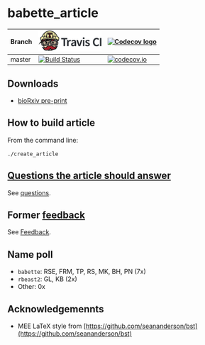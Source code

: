 # babette_article

Branch|[![Travis CI logo](pics/TravisCI.png)](https://travis-ci.org)|[![Codecov logo](pics/Codecov.png)](https://www.codecov.io)
---|---|---
master|[![Build Status](https://travis-ci.org/richelbilderbeek/babette_article.svg?branch=master)](https://travis-ci.org/richelbilderbeek/babette_article)|[![codecov.io](https://codecov.io/github/richelbilderbeek/babette_article/coverage.svg?branch=master)](https://codecov.io/github/richelbilderbeek/babette_article/branch/master)

## Downloads

 * [bioRxiv pre-print](https://doi.org/10.1101/271866)

## How to build article

From the command line:

```
./create_article
```

## [Questions the article should answer](questions.md)

See [questions](questions.md).

## Former [feedback](feedback/README.md)

See [Feedback](feedback/README.md).

## Name poll

 * `babette`: RSE, FRM, TP, RS, MK, BH, PN (7x)
 * `rbeast2`: GL, KB (2x)
 * Other: 0x

## Acknowledgemennts

 * MEE LaTeX style from [https://github.com/seananderson/bst](https://github.com/seananderson/bst)

